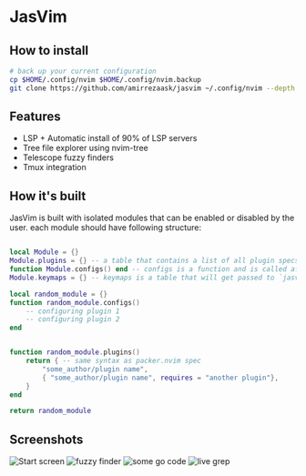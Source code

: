 # JasVim

## How to install
```bash
# back up your current configuration
cp $HOME/.config/nvim $HOME/.config/nvim.backup
git clone https://github.com/amirrezaask/jasvim ~/.config/nvim --depth 1
```

## Features
- LSP + Automatic install of 90% of LSP servers
- Tree file explorer using nvim-tree
- Telescope fuzzy finders
- Tmux integration

## How it's built
JasVim is built with isolated modules that can be enabled or disabled by the user.
each module should have following structure:
```lua

local Module = {}
Module.plugins = {} -- a table that contains a list of all plugin specs that module needs to install, specs are packer.nvim spec.
function Module.configs() end -- configs is a function and is called after all plugins are resolved from all modules.
Module.keymaps = {} -- keymaps is a table that will get passed to `jasvim.bind` function
```
```lua
local random_module = {}
function random_module.configs()
    -- configuring plugin 1
    -- configuring plugin 2
end


function random_module.plugins()
    return { -- same syntax as packer.nvim spec
        "some_author/plugin name",
        { "some_author/plugin name", requires = "another plugin"},
    }
end

return random_module

```

## Screenshots
![Start screen](https://raw.github.com/amirrezaask/jasvim/master/screenshots/0.png)
![fuzzy finder](https://raw.github.com/amirrezaask/jasvim/master/screenshots/1.png)
![some go code](https://raw.github.com/amirrezaask/jasvim/master/screenshots/2.png)
![live grep](https://raw.github.com/amirrezaask/jasvim/master/screenshots/3.png)


